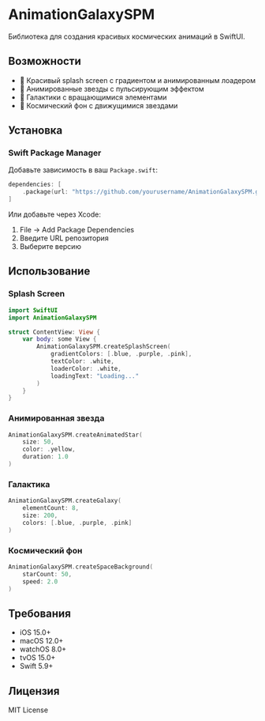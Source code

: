 # AnimationGalaxySPM

Библиотека для создания красивых космических анимаций в SwiftUI.

## Возможности

- 🚀 Красивый splash screen с градиентом и анимированным лоадером
- 🌟 Анимированные звезды с пульсирующим эффектом
- 🌌 Галактики с вращающимися элементами  
- 🌠 Космический фон с движущимися звездами

## Установка

### Swift Package Manager

Добавьте зависимость в ваш `Package.swift`:

```swift
dependencies: [
    .package(url: "https://github.com/yourusername/AnimationGalaxySPM.git", from: "1.0.0")
]
```

Или добавьте через Xcode:
1. File → Add Package Dependencies
2. Введите URL репозитория
3. Выберите версию

## Использование

### Splash Screen

```swift
import SwiftUI
import AnimationGalaxySPM

struct ContentView: View {
    var body: some View {
        AnimationGalaxySPM.createSplashScreen(
            gradientColors: [.blue, .purple, .pink],
            textColor: .white,
            loaderColor: .white,
            loadingText: "Loading..."
        )
    }
}
```

### Анимированная звезда

```swift
AnimationGalaxySPM.createAnimatedStar(
    size: 50,
    color: .yellow,
    duration: 1.0
)
```

### Галактика

```swift
AnimationGalaxySPM.createGalaxy(
    elementCount: 8,
    size: 200,
    colors: [.blue, .purple, .pink]
)
```

### Космический фон

```swift
AnimationGalaxySPM.createSpaceBackground(
    starCount: 50,
    speed: 2.0
)
```

## Требования

- iOS 15.0+
- macOS 12.0+
- watchOS 8.0+
- tvOS 15.0+
- Swift 5.9+

## Лицензия

MIT License

